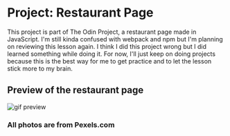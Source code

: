 # Project: Restaurant Page

This project is part of The Odin Project, a restaurant page made in JavaScript. I'm still kinda confused with webpack and npm but I'm planning on reviewing this lesson again. I think I did this project wrong but I did learned something while doing it. For now, I'll just keep on doing projects because this is the best way for me to get practice and to let the lesson stick more to my brain. 

## Preview of the restaurant page
![gif preview](/src/restaurant-page-gif.gif)

### All photos are from Pexels.com